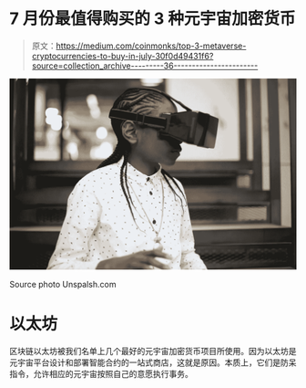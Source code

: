 # 7 月份最值得购买的 3 种元宇宙加密货币

> 原文：<https://medium.com/coinmonks/top-3-metaverse-cryptocurrencies-to-buy-in-july-30f0d49431f6?source=collection_archive---------36----------------------->

![](img/1b9b8d1785ac2c0abf5bffc443e07baa.png)

Source photo Unspalsh.com

# 以太坊

区块链以太坊被我们名单上几个最好的元宇宙加密货币项目所使用。因为以太坊是元宇宙平台设计和部署智能合约的一站式商店，这就是原因。本质上，它们是防呆指令，允许相应的元宇宙按照自己的意愿执行事务。